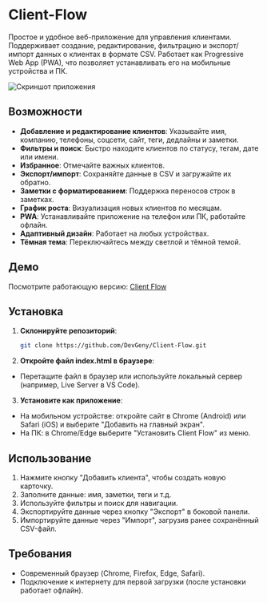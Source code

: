 # Client-Flow

Простое и удобное веб-приложение для управления клиентами. Поддерживает создание, редактирование, фильтрацию и экспорт/импорт данных о клиентах в формате CSV. Работает как Progressive Web App (PWA), что позволяет устанавливать его на мобильные устройства и ПК.

![Скриншот приложения](https://i.ibb.co/WpFcQWnh/2025-03-21-064306.png)

## Возможности
- **Добавление и редактирование клиентов**: Указывайте имя, компанию, телефоны, соцсети, сайт, теги, дедлайны и заметки.
- **Фильтры и поиск**: Быстро находите клиентов по статусу, тегам, дате или имени.
- **Избранное**: Отмечайте важных клиентов.
- **Экспорт/импорт**: Сохраняйте данные в CSV и загружайте их обратно.
- **Заметки с форматированием**: Поддержка переносов строк в заметках.
- **График роста**: Визуализация новых клиентов по месяцам.
- **PWA**: Устанавливайте приложение на телефон или ПК, работайте офлайн.
- **Адаптивный дизайн**: Работает на любых устройствах.
- **Тёмная тема**: Переключайтесь между светлой и тёмной темой.

## Демо
Посмотрите работающую версию: [Client Flow](https://dev-geniy.github.io/Client-Flow/)

## Установка

1. **Склонируйте репозиторий**:
   ```bash
   git clone https://github.com/DevGeny/Client-Flow.git

2. **Откройте файл index.html в браузере**:
- Перетащите файл в браузер или используйте локальный сервер (например, Live Server в VS Code).

3. **Установите как приложение**:
- На мобильном устройстве: откройте сайт в Chrome (Android) или Safari (iOS) и выберите "Добавить на главный экран".
- На ПК: в Chrome/Edge выберите "Установить Client Flow" из меню.

## Использование
1. Нажмите кнопку "Добавить клиента", чтобы создать новую карточку.
2. Заполните данные: имя, заметки, теги и т.д.
3. Используйте фильтры и поиск для навигации.
4. Экспортируйте данные через кнопку "Экспорт" в боковой панели.
5. Импортируйте данные через "Импорт", загрузив ранее сохранённый CSV-файл.

## Требования
- Современный браузер (Chrome, Firefox, Edge, Safari).
- Подключение к интернету для первой загрузки (после установки работает офлайн).


